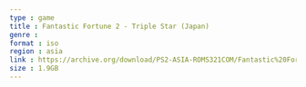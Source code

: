```yaml
---
type : game
title : Fantastic Fortune 2 - Triple Star (Japan)
genre : 
format : iso
region : asia
link : https://archive.org/download/PS2-ASIA-ROMS321COM/Fantastic%20Fortune%202%20-%20Triple%20Star%20%28Japan%29.7z
size : 1.9GB
---
```


